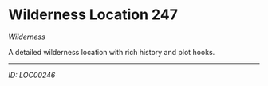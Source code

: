 # Wilderness Location 247

*Wilderness*

A detailed wilderness location with rich history and plot hooks.

---
*ID: LOC00246*
